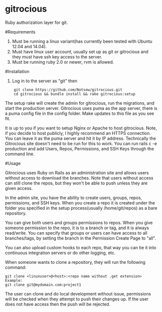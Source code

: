 gitrocious
==========

Ruby authorization layer for git.

#Requirements
1.  Must be running a linux variant(has currently been tested with Ubuntu 12.04 and 14.04).
2.  Must have linux user account, usually set up as git or gitrocious and they must have ssh key access to the server.
3.  Must be running ruby 2.0 or newer, rvm is allowed.

#Installation
	
1. Log in to the server as "git" then
```
    git clone https://github.com/Notsew/gitrocious.git
    cd gitrocious && bundle install && rake gitrocious:setup
```

The setup rake will create the admin for gitrocious, run the migrations, and start the production server.  Gitrocious uses puma as the app server, there is a puma config file in the config folder.  Make updates to this file as you see fit.

It is up to you if you want to setup Nginx or Apache to host gitrocious.  Note, if you decide to host publicly, I highly recommend an HTTPS connection.  You can leave it as the puma server and hit it by IP address.  Technically the Gitrocious site doesn't need to be run for this to work.  You can run rails c -e production and add Users, Repos, Permissions, and  SSH Keys through the command line.

#Usage

Gitrocious uses Ruby on Rails as an administration site and allows users without access to download the branches.  Note that users without access can still clone the repos, but they won't be able to push unless they are given access.

In the admin site, you have the ability to create users, groups, repos, permissions, and SSH keys.  When you create a repo it is created under the folder you specified in the setup process(usually /home/git/repos) as a bare repository.

You can give both users and groups permissions to repos.  When you give someone permission to the repo, it is to a branch or tag, and it is always read/write.  You can specify that groups or users can have access to all branches/tags, by setting the branch in the Permission Create Page to "all".

You can also upload custom hooks to each repo, that way you can tie it into continuous integration servers or do other logging, etc.

When someone wants to clone a repository, they will run the following command:
```
git clone <linuxuser>@<host>:<repo name without .get extension>
Example:
git clone git@mydomain.com:project1
```

The user can clone and do local development without issue, permissions will be checked when they attempt to push their changes up.  If the user does not have access then the push will be rejected.
